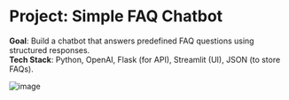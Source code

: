 #  Project: **Simple FAQ Chatbot**
 **Goal**: Build a chatbot that answers predefined FAQ questions using structured responses.  
 **Tech Stack**: Python, OpenAI, Flask (for API), Streamlit (UI), JSON (to store FAQs).


![image](https://github.com/user-attachments/assets/c8a54b6b-acfc-49e2-8e75-8532cb16094e)

